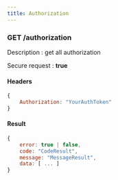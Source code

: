 ```yaml
---
title: Authorization
---
```


### **GET** /authorization 

Description : get all authorization

Secure request : **true**

#### Headers 

```js 
{
    Authorization: "YourAuthToken"
}
```


#### Result 

```js 
{
    error: true | false,
    code: "CodeResult",
    message: "MessageResult",
    data: [ ... ]
}
```
